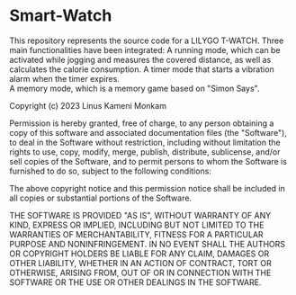 # Smart-Watch
This repository represents the source code for a LILYGO T-WATCH. Three main functionalities have been integrated: 
A running mode, which can be activated while jogging and measures the covered distance, as well as calculates the calorie consumption. 
A timer mode that starts a vibration alarm when the timer expires.  
A memory mode, which is a memory game based on "Simon Says".




Copyright (c) 2023 Linus Kameni Monkam

Permission is hereby granted, free of charge, to any person obtaining a copy
of this software and associated documentation files (the "Software"), to deal
in the Software without restriction, including without limitation the rights
to use, copy, modify, merge, publish, distribute, sublicense, and/or sell
copies of the Software, and to permit persons to whom the Software is
furnished to do so, subject to the following conditions:

The above copyright notice and this permission notice shall be included in all
copies or substantial portions of the Software.

THE SOFTWARE IS PROVIDED "AS IS", WITHOUT WARRANTY OF ANY KIND, EXPRESS OR
IMPLIED, INCLUDING BUT NOT LIMITED TO THE WARRANTIES OF MERCHANTABILITY,
FITNESS FOR A PARTICULAR PURPOSE AND NONINFRINGEMENT. IN NO EVENT SHALL THE
AUTHORS OR COPYRIGHT HOLDERS BE LIABLE FOR ANY CLAIM, DAMAGES OR OTHER
LIABILITY, WHETHER IN AN ACTION OF CONTRACT, TORT OR OTHERWISE, ARISING FROM,
OUT OF OR IN CONNECTION WITH THE SOFTWARE OR THE USE OR OTHER DEALINGS IN THE
SOFTWARE.
